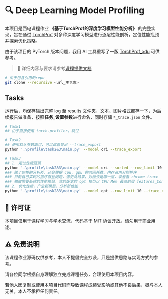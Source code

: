 # 🔍 Deep Learning Model Profiling

本项目是西电课程作业 **《基于TorchProf的深度学习模型性能分析》** 的完整实现，旨在通过 [TorchProf](https://github.com/awwong1/torchprof) 对多种深度学习模型进行逐层性能剖析，定位性能瓶颈并探索优化策略。

由于该项目的 PyTorch 版本问题，我用 AI 工具重写了一版 [TorchProf_xdu](https://github.com/Livinfly/torchprof_xdu) 可供参考。

> 📄 详细内容与要求请参考[课程提供文档](基于TorchProf的深度学习模型性能分析.pdf)

```bash
# 由于包含引用的repo
git clone --recursive <url_主仓库>
```

## Tasks

运行后，均保存输出完整 log 至 results 文件夹，文本、图片格式都存一下，为后续报告做准备，按照**任务_设置参数**进行命名，同时存储 `*_trace.json` 文件。

```bash
# Task1
## 由于直接使用 torch.profiler，跳过

# Task2 
## 使用默认参数即可，可以试着导出 --trace_export
python '.\profile\task2&3\main.py' --model ori --trace_export

# Task3
## 1. 定位性能瓶颈
python '.\profile\task2&3\main.py' --model ori --sorted --row_limit 10 --trace_export
### 除了完整的分析外，还会根据 cpu, gpu 的时间耗费、内存占用分别排序
### 目前自己实现的排序有些问题，请更具结果，对照去是哪一层，或者看 chrome trace
### 摘取需要处理的性能瓶颈，我的版本的 opt 模型以 CPU Mem 最高的层 features_Conv2d_0 为例（综合考虑修改难度等等）
## 2. 优化性能，产生新模型，分析新性能
python '.\profile\task2&3\main.py' --model opt --row_limit 10 --trace_export

```

## 📌 许可证

本项目仅用于课程学习与学术交流，代码基于 MIT 协议开放。请勿用于商业用途。

## ⚠️ 免责说明

该课程作业源码仅供参考，本人不提倡完全抄袭，只是提供思路与实现方式的参考。

请各位同学根据自身理解独立完成课程任务，合理使用本项目内容。

若他人因复制或使用本项目代码而导致课程成绩受影响或其他不良后果，概与本人无关，本人不承担任何责任。
